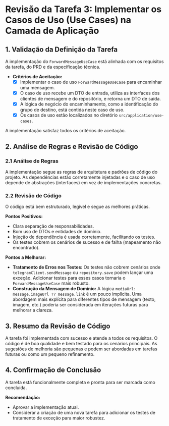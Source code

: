 
# Revisão da Tarefa 3: Implementar os Casos de Uso (Use Cases) na Camada de Aplicação

## 1. Validação da Definição da Tarefa

A implementação do `ForwardMessageUseCase` está alinhada com os requisitos da tarefa, do PRD e da especificação técnica.

- **Critérios de Aceitação:**
  - [x] Implementar o caso de uso `ForwardMessageUseCase` para encaminhar uma mensagem.
  - [x] O caso de uso recebe um DTO de entrada, utiliza as interfaces dos clientes de mensagem e do repositório, e retorna um DTO de saída.
  - [x] A lógica de negócio do encaminhamento, como a identificação do grupo de destino, está contida neste caso de uso.
  - [x] Os casos de uso estão localizados no diretório `src/application/use-cases`.

A implementação satisfaz todos os critérios de aceitação.

## 2. Análise de Regras e Revisão de Código

### 2.1 Análise de Regras

A implementação segue as regras de arquitetura e padrões de código do projeto. As dependências estão corretamente injetadas e o caso de uso depende de abstrações (interfaces) em vez de implementações concretas.

### 2.2 Revisão de Código

O código está bem estruturado, legível e segue as melhores práticas.

**Pontos Positivos:**
- Clara separação de responsabilidades.
- Bom uso de DTOs e entidades de domínio.
- Injeção de dependência é usada corretamente, facilitando os testes.
- Os testes cobrem os cenários de sucesso e de falha (mapeamento não encontrado).

**Pontos a Melhorar:**
- **Tratamento de Erros nos Testes:** Os testes não cobrem cenários onde `telegramClient.sendMessage` ou `repository.save` podem lançar uma exceção. Adicionar testes para esses casos tornaria o `ForwardMessageUseCase` mais robusto.
- **Construção da Mensagem de Domínio:** A lógica `mediaUrl: message.imageUrl ?? message.link` é um pouco implícita. Uma abordagem mais explícita para diferentes tipos de mensagem (texto, imagem, etc.) poderia ser considerada em iterações futuras para melhorar a clareza.

## 3. Resumo da Revisão de Código

A tarefa foi implementada com sucesso e atende a todos os requisitos. O código é de boa qualidade e bem testado para os cenários principais. As sugestões de melhoria são pequenas e podem ser abordadas em tarefas futuras ou como um pequeno refinamento.

## 4. Confirmação de Conclusão

A tarefa está funcionalmente completa e pronta para ser marcada como concluída.

**Recomendação:**
- Aprovar a implementação atual.
- Considerar a criação de uma nova tarefa para adicionar os testes de tratamento de exceção para maior robustez.

